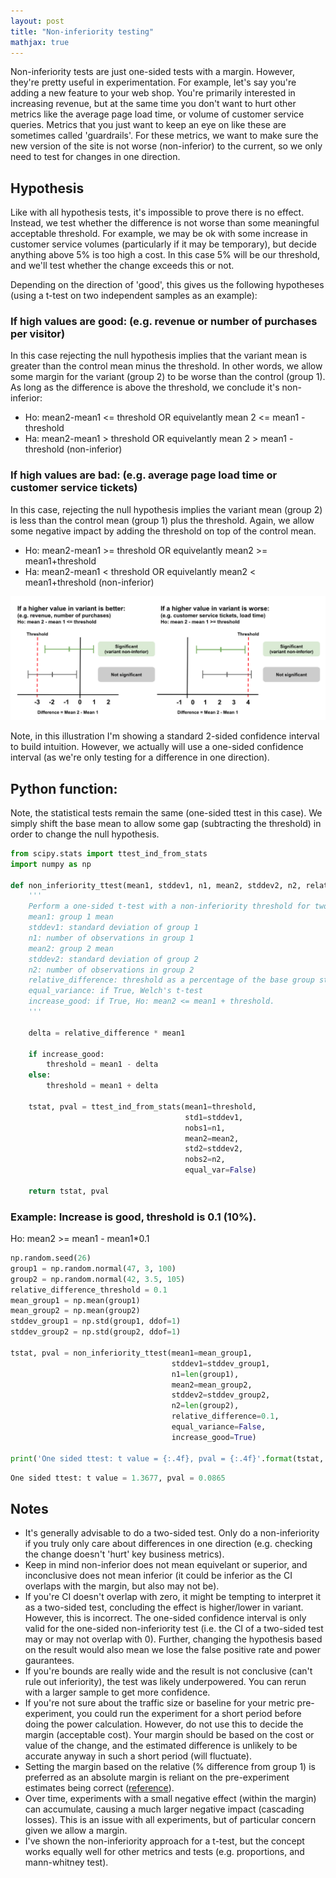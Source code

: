 ```yaml
---
layout: post
title: "Non-inferiority testing"
mathjax: true
---
```


Non-inferiority tests are just one-sided tests with a margin. However, they're pretty useful in experimentation. For example, let's say you're adding a new feature to your web shop. You're primarily interested in increasing revenue, but at the same time you don't want to hurt other metrics like the average page load time, or volume of customer service queries. Metrics that you just want to keep an eye on like these are sometimes called 'guardrails'. For these metrics, we want to make sure the new version of the site is not worse (non-inferior) to the current, so we only need to test for changes in one direction.

## Hypothesis

Like with all hypothesis tests, it's impossible to prove there is no effect. Instead, we test whether the difference is not worse than some meaningful acceptable threshold. For example, we may be ok with some increase in customer service volumes (particularly if it may be temporary), but decide anything above 5% is too high a cost. In this case 5% will be our threshold, and we'll test whether the change exceeds this or not. 

 Depending on the direction of 'good', this gives us the following hypotheses (using a t-test on two independent samples as an example):

### If high values are good: (e.g. revenue or number of purchases per visitor)

In this case rejecting the null hypothesis implies that the variant mean is greater than the control mean minus the threshold. In other words, we allow some margin for the variant (group 2) to be worse than the control (group 1). As long as the difference is above the threshold, we conclude it's non-inferior:

- Ho: mean2-mean1 <= threshold OR equivelantly mean 2 <= mean1 - threshold
- Ha: mean2-mean1 > threshold OR equivelantly mean 2 > mean1 - threshold (non-inferior)

### If high values are bad: (e.g. average page load time or customer service tickets)

In this case, rejecting the null hypothesis implies the variant mean (group 2) is less than the control mean (group 1) plus the threshold. Again, we allow some negative impact by adding the threshold on top of the control mean.

- Ho: mean2-mean1 >= threshold OR equivelantly mean2 >= mean1+threshold 
- Ha: mean2-mean1 < threshold OR equivelantly mean2 < mean1+threshold  (non-inferior)

![Non inferiority example](/assets/non_inferiority.png)
<br>

Note, in this illustration I'm showing a standard 2-sided confidence interval to build intuition. However, we actually will use a one-sided confidence interval (as we're only testing for a difference in one direction). 

## Python function:

Note, the statistical tests remain the same (one-sided ttest in this case). We simply shift the base mean to allow some gap (subtracting the threshold) in order to change the null hypothesis.

```python
from scipy.stats import ttest_ind_from_stats
import numpy as np

def non_inferiority_ttest(mean1, stddev1, n1, mean2, stddev2, n2, relative_difference, equal_variance=False, increase_good=True):
    '''
    Perform a one-sided t-test with a non-inferiority threshold for two independent samples.
    mean1: group 1 mean
    stddev1: standard deviation of group 1
    n1: number of observations in group 1
    mean2: group 2 mean
    stddev2: standard deviation of group 2
    n2: number of observations in group 2
    relative_difference: threshold as a percentage of the base group statistic (e.g. 0.1=10% difference)
    equal_variance: if True, Welch's t-test
    increase_good: if True, Ho: mean2 <= mean1 + threshold.
    '''
    
    delta = relative_difference * mean1

    if increase_good:
        threshold = mean1 - delta
    else:
        threshold = mean1 + delta

    tstat, pval = ttest_ind_from_stats(mean1=threshold, 
                                       std1=stddev1, 
                                       nobs1=n1, 
                                       mean2=mean2, 
                                       std2=stddev2, 
                                       nobs2=n2, 
                                       equal_var=False)
    
    return tstat, pval

```

### Example: Increase is good, threshold is 0.1 (10%). 

Ho: mean2 >= mean1 - mean1*0.1 

```python
np.random.seed(26)
group1 = np.random.normal(47, 3, 100)
group2 = np.random.normal(42, 3.5, 105)
relative_difference_threshold = 0.1
mean_group1 = np.mean(group1)
mean_group2 = np.mean(group2)
stddev_group1 = np.std(group1, ddof=1)
stddev_group2 = np.std(group2, ddof=1)

tstat, pval = non_inferiority_ttest(mean1=mean_group1,
                                    stddev1=stddev_group1, 
                                    n1=len(group1), 
                                    mean2=mean_group2, 
                                    stddev2=stddev_group2, 
                                    n2=len(group2), 
                                    relative_difference=0.1, 
                                    equal_variance=False, 
                                    increase_good=True)

print('One sided ttest: t value = {:.4f}, pval = {:.4f}'.format(tstat, pval/2.0))
```
```python
One sided ttest: t value = 1.3677, pval = 0.0865
```

## Notes
- It's generally advisable to do a two-sided test. Only do a non-inferiority if you truly only care about differences in one direction (e.g. checking the change doesn't 'hurt' key business metrics).
- Keep in mind non-inferior does not mean equivelant or superior, and inconclusive does not mean inferior (it could be inferior as the CI overlaps with the margin, but also may not be).
- If you're CI doesn't overlap with zero, it might be tempting to interpret it as a two-sided test, concluding the effect is higher/lower in variant. However, this is incorrect. The one-sided confidence interval is only valid for the one-sided non-inferiority test (i.e. the CI of a two-sided test may or may not overlap with 0). Further, changing the hypothesis based on the result would also mean we lose the false positive rate and power gaurantees.
- If you're bounds are really wide and the result is not conclusive (can't rule out inferiority), the test was likely underpowered. You can rerun with a larger sample to get more confidence.
- If you're not sure about the traffic size or baseline for your metric pre-experiment, you could run the experiment for a short period before doing the power calculation. However, do not use this to decide the margin (acceptable cost). Your margin should be based on the cost or value of the change, and the estimated difference is unlikely to be accurate anyway in such a short period (will fluctuate).
- Setting the margin based on the relative (% difference from group 1) is preferred as an absolute margin is reliant on the pre-experiment estimates being correct ([reference](https://www.sciencedirect.com/science/article/pii/S0735109717379275)).
- Over time, experiments with a small negative effect (within the margin) can accumulate, causing a much larger negative impact (cascading losses). This is an issue with all experiments, but of particular concern given we allow a margin.
- I've shown the non-inferiority approach for a t-test, but the concept works equally well for other metrics and tests (e.g. proportions, and mann-whitney test).
